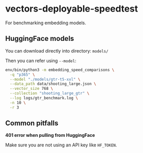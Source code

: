 # vectors-deployable-speedtest

For benchmarking embedding models.

## HuggingFace models

You can download directly into directory: `models/`

Then you can refer using `--model`:

```bash
env/bin/python3 -m embedding_speed_comparisons \
  -q "p365" \
  --model "./models/gtr-t5-xxl" \
  --data_path data/shooting_large.json \
  --vector_size 768 \
  --collection "shooting_large_gtr" \
  --log logs/gtr_benchmark.log \
  -n 10 \
  -r 3
```

## Common pitfalls

**401 error when pulling from HuggingFace**

Make sure you are not using an API key like `HF_TOKEN`.
